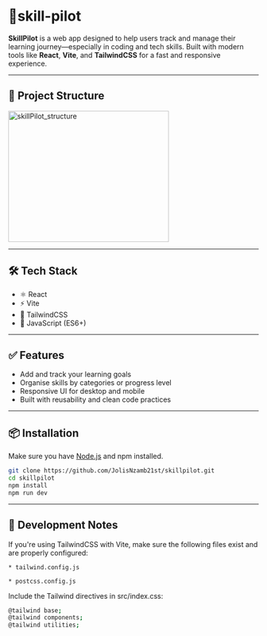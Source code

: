 # 🚀skill-pilot

**SkillPilot** is a web app designed to help users track and manage their learning journey—especially in coding and tech skills. Built with modern tools like **React**, **Vite**, and **TailwindCSS** for a fast and responsive experience.

---

## 📂 Project Structure



<img width="323" height="264" alt="skillPilot_structure" src="https://github.com/user-attachments/assets/92b8e88c-32dd-4429-b14d-59d73199233f" />


---

## 🛠️ Tech Stack

- ⚛️ React
- ⚡ Vite
- 🎨 TailwindCSS
- 🧠 JavaScript (ES6+)

---

## ✅ Features

- Add and track your learning goals
- Organise skills by categories or progress level
- Responsive UI for desktop and mobile
- Built with reusability and clean code practices

---

## 📦 Installation

Make sure you have [Node.js](https://nodejs.org) and npm installed.

```bash
git clone https://github.com/JolisNzamb21st/skillpilot.git
cd skillpilot
npm install
npm run dev

```
---

## 🧪 Development Notes

If you're using TailwindCSS with Vite, make sure the following files exist and are properly configured:

`* tailwind.config.js`

`* postcss.config.js`

Include the Tailwind directives in src/index.css:

```bash
@tailwind base;
@tailwind components;
@tailwind utilities;

```
